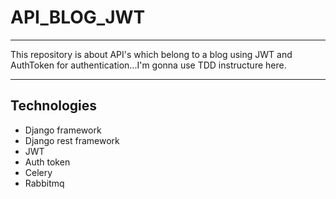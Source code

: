 <h1>API_BLOG_JWT</h1>
<hr>
<p>This repository is about API's which belong to a blog using JWT and AuthToken for authentication...I'm gonna use TDD instructure here.</p>
<hr>
<h2>Technologies</h2>

<ul>
  <li>Django framework</li>
  <li>Django rest framework</li>
  <li>JWT</li>
  <li>Auth token</li>
  <li>Celery</li>
  <li>Rabbitmq</li>
</ul>

